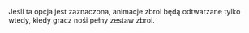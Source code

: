 Jeśli ta opcja jest zaznaczona, animacje zbroi będą odtwarzane tylko wtedy, kiedy gracz nośi pełny zestaw zbroi.
